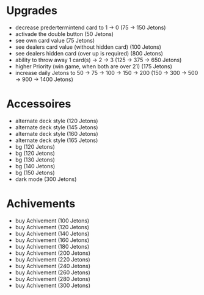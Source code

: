 # Upgrades
- decrease predertermintend card to 1 -> 0 (75 -> 150 Jetons)
- activade the double button (50 Jetons)
- see own card value (75 Jetons)
- see dealers card value (without hidden card) (100 Jetons)
- see dealers hidden card (over up is required) (800 Jetons)
- ability to throw away 1 card(s) -> 2 -> 3 (125 -> 375 -> 650 Jetons)
- higher Priority (win game, when both are over 21) (175 Jetons)
- increase daily Jetons to 50 -> 75 -> 100 -> 150 -> 200  (150 -> 300 -> 500 -> 900 -> 1400 Jetons) 

# Accessoires
- alternate deck style (120 Jetons)
- alternate deck style (145 Jetons)
- alternate deck style (160 Jetons)
- alternate deck style (165 Jetons)
- bg (120 Jetons)
- bg (120 Jetons)
- bg (130 Jetons)
- bg (140 Jetons)
- bg (150 Jetons)
- dark mode (300 Jetons)

# Achivements
- buy Achivement (100 Jetons)
- buy Achivement (120 Jetons)
- buy Achivement (140 Jetons)
- buy Achivement (160 Jetons)
- buy Achivement (180 Jetons)
- buy Achivement (200 Jetons)
- buy Achivement (220 Jetons)
- buy Achivement (240 Jetons)
- buy Achivement (260 Jetons)
- buy Achivement (280 Jetons)
- buy Achivement (300 Jetons)